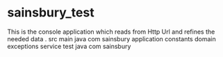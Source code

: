 # sainsbury_test
This is the console application which reads from Http Url and refines the needed data .
src 
    main 
        java 
            com
                sainsbury
                        application
                        constants
                        domain
                        exceptions
                        service
      test
          java
              com
                  sainsbury
                          
